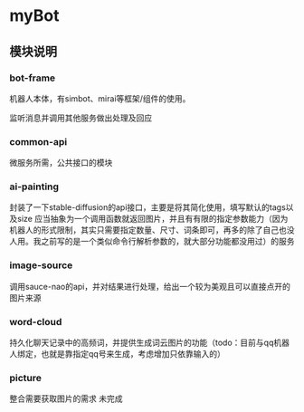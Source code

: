 # myBot

## 模块说明

### bot-frame
机器人本体，有simbot、mirai等框架/组件的使用。

监听消息并调用其他服务做出处理及回应

### common-api
微服务所需，公共接口的模块

### ai-painting
封装了一下stable-diffusion的api接口，主要是将其简化使用，填写默认的tags以及size
应当抽象为一个调用函数就返回图片，并且有有限的指定参数能力（因为机器人的形式限制，其实只需要指定数量、尺寸、词条即可，再多的除了自己也没人用。我之前写的是一个类似命令行解析参数的，就大部分功能都没用过）的服务

### image-source
调用sauce-nao的api，并对结果进行处理，给出一个较为美观且可以直接点开的图片来源

### word-cloud
持久化聊天记录中的高频词，并提供生成词云图片的功能（todo：目前与qq机器人绑定，也就是靠指定qq号来生成，考虑增加只依靠输入的）

### picture
整合需要获取图片的需求
未完成
